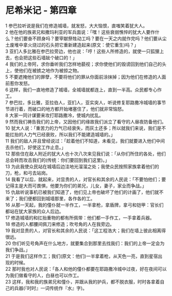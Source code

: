 # 尼希米记 - 第四章
  
 1 参巴拉听说是我们在修造城墙，就发怒，大大恼恨，直嗤笑着犹大人。  
 2 他在他的族弟兄和撒玛利亚的军兵面说：「嘿！这些衰弱憔悴的犹大人要作什么？他们要奋不顾身吗？要宰献祭牲动工吗？要在一天之内就作完吗？他们要从尘土废堆中拿火烧过的石头把它重新建造起来(原文：使它重生)吗？」  
 3 亚扪人多比雅在参巴拉旁边，他也说：「哼！这些人所修造的，就使一只狐狸上去，也会把这些石墙跐个破口的！」  
 4 我们的上帝阿，求你垂听我们怎样地藐视；求你使他们的毁谤回到他们自己的头上，使他们在被掳之地作为被掠之物。  
 5 不要遮掩他们的罪孽，不要将他们的罪从你面前涂抹掉；因为他们在修造的人面前惹你发怒。  
 6 这样，我们一直地修造了城墙，全城墙就都连上，直到一半高。众民都专心作工。  
 7 参巴拉，多比雅，亚拉伯人，亚扪人，亚实突人，听说修复耶路撒冷城墙的事节节进行着，而破口的地方都开始堵塞住了，他们就非常恼怒。  
 8 大家一同计谋要来攻打耶路撒冷，使城内扰乱。  
 9 然而我们祷告我们的上帝，又因他们的缘故我们派立了看守的人昼夜防备他们。  
 10 犹大人说：「重苦力的力气已经衰失，而灰土还多；所以就我们来说，我们是不能扛抬的人力气已经衰败，所以我们不能建造城墙的。」  
 11 我们的敌人并且曾经说过：「趁着他们不知道，未看见，我们就要进入他们中间去杀他们，好使这工作止息。」  
 12 那些住在敌人附近的犹大人也十次八次来见我们说：「从你们所住的各处，他们总会转而攻击我们的(传统：你们要回到我们这里)。」  
 13 为此我使众民站在城墙后边洼地光溜溜之处；我使众民按照家族拿着他们的刀，枪，和弓去站岗。  
 14 我看了以后，就起来，对显贵的人，对官长和其余的人民说：「不要怕他们；要记得主是大而可畏惧，他要为你们的弟兄，儿女，妻子，家业而争战。」  
 15 仇敌听说事机已被我们知道了，他们见上帝也破坏了他们的计画了，他们就不来了；我们便都回到城墙那里，各作各的工。  
 16 从那一天起，我的僮仆就一半作工，一半拿枪，拿盾牌，拿弓和铠甲：官长们都站在犹大家族的众人后边。  
 17 修造城墙的和扛抬重物的都有所佩带：他们都一手作工，一手拿着兵器。  
 18 修造的人都腰间佩刀来修造；吹号角的人在我旁边。  
 19 我对显贵的人，对官长和其余的人民说：「这工程浩大；我们在墙上彼此相离得很远。  
 20 你们听见号角声在什么地方，就要集合到那里去找我们：我们的上帝一定会为我们争战。」  
 21 于是我们这样作工；我们(原文：他们)一半拿着枪，从天色一亮，直到星宿出现的时候。  
 22 那时我也对人民说：「各人和他的僮仆都要在耶路撒冷城中过夜，好在夜间可以为我们做看守的人，白昼也可以作工。  
 23 这样，我和我的族弟兄和僮仆，并跟从我的护兵，都不脱衣服，时时各拿着自己的兵器(『时时』一词传统作『水』字)。